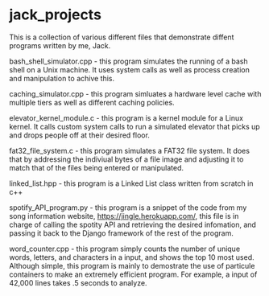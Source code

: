 # **jack_projects**

This is a collection of various different files that demonstrate diffent programs written by me, Jack. 

bash_shell_simulator.cpp - this program simulates the running of a bash shell on a Unix machine. It uses system calls as well as process creation and manipulation to achive this.

caching_simulator.cpp - this program simluates a hardware level cache with multiple tiers as well as different caching policies. 

elevator_kernel_module.c - this program is a kernel module for a Linux kernel. It calls custom system calls to run a simulated elevator that picks up and drops people off at their desired floor.

fat32_file_system.c - this program simulates a FAT32 file system. It does that by addressing the indiviual bytes of a file image and adjusting it to match that of the files being entered or manipulated.

linked_list.hpp - this program is a Linked List class written from scratch in c++

spotify_API_program.py - this program is a snippet of the code from my song information website, https://jingle.herokuapp.com/, this file is in charge of calling the spotity API and retrieving the desired infomation, and passing it back to the Django framework of the rest of the program.

word_counter.cpp - this program simply counts the number of unique words, letters, and characters in a input, and shows the top 10 most used. Although simple, this program is mainly to demostrate the use of particule containers to make an extremely efficient program. For example, a input of 42,000 lines takes .5 seconds to analyze.
